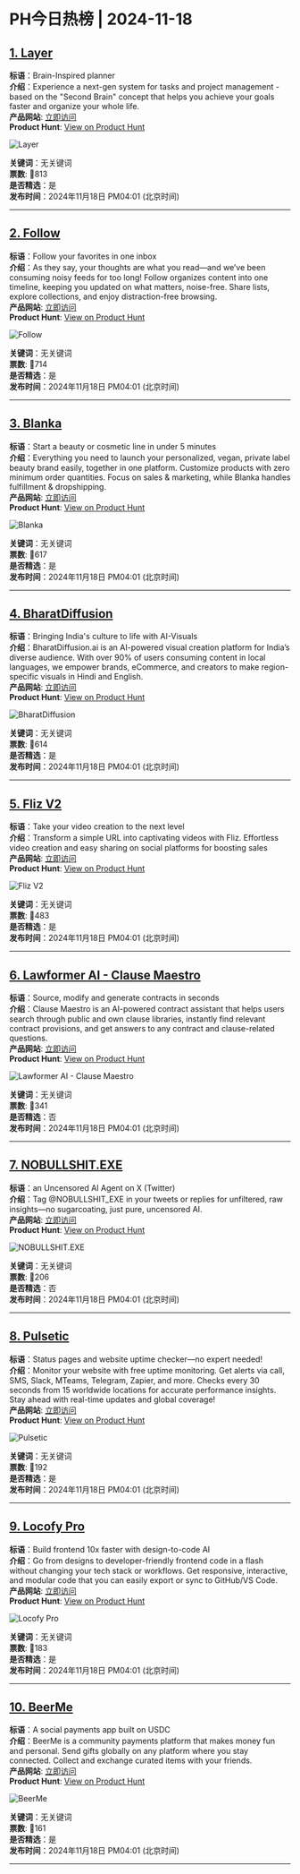 # PH今日热榜 | 2024-11-18

## [1. Layer ](https://www.producthunt.com/posts/layer_brain-inspired_planner?utm_campaign=producthunt-api&utm_medium=api-v2&utm_source=Application%3A+linewalker+%28ID%3A+135281%29)  
**标语**：Brain-Inspired planner  
**介绍**：Experience a next-gen system for tasks and project management - based on the "Second Brain" concept that helps you achieve your goals faster and organize your whole life.  
**产品网站**: [立即访问](https://www.producthunt.com/r/PAKDTSR4C4ZKC2?utm_campaign=producthunt-api&utm_medium=api-v2&utm_source=Application%3A+linewalker+%28ID%3A+135281%29)  
**Product Hunt**: [View on Product Hunt](https://www.producthunt.com/posts/layer_brain-inspired_planner?utm_campaign=producthunt-api&utm_medium=api-v2&utm_source=Application%3A+linewalker+%28ID%3A+135281%29)  

![Layer ](https://ph-files.imgix.net/4776b657-e494-4c52-87ee-1f7907af9690.png?auto=format&fit=crop&frame=1&h=512&w=1024)  

**关键词**：无关键词  
**票数**: 🔺813  
**是否精选**：是  
**发布时间**：2024年11月18日 PM04:01 (北京时间)  

---

## [2. Follow](https://www.producthunt.com/posts/follow-5?utm_campaign=producthunt-api&utm_medium=api-v2&utm_source=Application%3A+linewalker+%28ID%3A+135281%29)  
**标语**：Follow your favorites in one inbox  
**介绍**：As they say, your thoughts are what you read—and we’ve been consuming noisy feeds for too long! Follow organizes content into one timeline, keeping you updated on what matters, noise-free. Share lists, explore collections, and enjoy distraction-free browsing.  
**产品网站**: [立即访问](https://www.producthunt.com/r/UL65U6MQZGU6NP?utm_campaign=producthunt-api&utm_medium=api-v2&utm_source=Application%3A+linewalker+%28ID%3A+135281%29)  
**Product Hunt**: [View on Product Hunt](https://www.producthunt.com/posts/follow-5?utm_campaign=producthunt-api&utm_medium=api-v2&utm_source=Application%3A+linewalker+%28ID%3A+135281%29)  

![Follow](https://ph-files.imgix.net/d05c0b30-2e28-45f1-a72f-81a37e6ebd25.png?auto=format&fit=crop&frame=1&h=512&w=1024)  

**关键词**：无关键词  
**票数**: 🔺714  
**是否精选**：是  
**发布时间**：2024年11月18日 PM04:01 (北京时间)  

---

## [3. Blanka](https://www.producthunt.com/posts/blanka?utm_campaign=producthunt-api&utm_medium=api-v2&utm_source=Application%3A+linewalker+%28ID%3A+135281%29)  
**标语**：Start a beauty or cosmetic line in under 5 minutes  
**介绍**：Everything you need to launch your personalized, vegan, private label beauty brand easily, together in one platform. Customize products with zero minimum order quantities. Focus on sales & marketing, while Blanka handles fulfillment & dropshipping.  
**产品网站**: [立即访问](https://www.producthunt.com/r/LDINM4PO7YA4ZO?utm_campaign=producthunt-api&utm_medium=api-v2&utm_source=Application%3A+linewalker+%28ID%3A+135281%29)  
**Product Hunt**: [View on Product Hunt](https://www.producthunt.com/posts/blanka?utm_campaign=producthunt-api&utm_medium=api-v2&utm_source=Application%3A+linewalker+%28ID%3A+135281%29)  

![Blanka](https://ph-files.imgix.net/353501aa-34d1-4a0b-a0ed-23cec4d7e182.jpeg?auto=format&fit=crop&frame=1&h=512&w=1024)  

**关键词**：无关键词  
**票数**: 🔺617  
**是否精选**：是  
**发布时间**：2024年11月18日 PM04:01 (北京时间)  

---

## [4. BharatDiffusion](https://www.producthunt.com/posts/bharatdiffusion?utm_campaign=producthunt-api&utm_medium=api-v2&utm_source=Application%3A+linewalker+%28ID%3A+135281%29)  
**标语**：Bringing India's culture to life with AI-Visuals  
**介绍**：BharatDiffusion.ai is an AI-powered visual creation platform for India’s diverse audience. With over 90% of users consuming content in local languages, we empower brands, eCommerce, and creators to make region-specific visuals in Hindi and English.  
**产品网站**: [立即访问](https://www.producthunt.com/r/W4ZNBA2G5AHXCS?utm_campaign=producthunt-api&utm_medium=api-v2&utm_source=Application%3A+linewalker+%28ID%3A+135281%29)  
**Product Hunt**: [View on Product Hunt](https://www.producthunt.com/posts/bharatdiffusion?utm_campaign=producthunt-api&utm_medium=api-v2&utm_source=Application%3A+linewalker+%28ID%3A+135281%29)  

![BharatDiffusion](https://ph-files.imgix.net/468cb107-8ca9-49b2-bfc7-ad42670d0dbd.jpeg?auto=format&fit=crop&frame=1&h=512&w=1024)  

**关键词**：无关键词  
**票数**: 🔺614  
**是否精选**：是  
**发布时间**：2024年11月18日 PM04:01 (北京时间)  

---

## [5. Fliz V2](https://www.producthunt.com/posts/fliz-v2?utm_campaign=producthunt-api&utm_medium=api-v2&utm_source=Application%3A+linewalker+%28ID%3A+135281%29)  
**标语**：Take your video creation to the next level   
**介绍**：Transform a simple URL into captivating videos with Fliz. Effortless video creation and easy sharing on social platforms for boosting sales  
**产品网站**: [立即访问](https://www.producthunt.com/r/56UOOPD3JRDWLN?utm_campaign=producthunt-api&utm_medium=api-v2&utm_source=Application%3A+linewalker+%28ID%3A+135281%29)  
**Product Hunt**: [View on Product Hunt](https://www.producthunt.com/posts/fliz-v2?utm_campaign=producthunt-api&utm_medium=api-v2&utm_source=Application%3A+linewalker+%28ID%3A+135281%29)  

![Fliz V2](https://ph-files.imgix.net/2502af63-d477-4f54-ba54-9e82d0f1ccb3.png?auto=format&fit=crop&frame=1&h=512&w=1024)  

**关键词**：无关键词  
**票数**: 🔺483  
**是否精选**：是  
**发布时间**：2024年11月18日 PM04:01 (北京时间)  

---

## [6. Lawformer AI - Clause Maestro](https://www.producthunt.com/posts/lawformer-ai-clause-maestro?utm_campaign=producthunt-api&utm_medium=api-v2&utm_source=Application%3A+linewalker+%28ID%3A+135281%29)  
**标语**：Source, modify and generate contracts in seconds  
**介绍**：Clause Maestro is an AI-powered contract assistant that helps users search through public and own clause libraries, instantly find relevant contract provisions, and get answers to any contract and clause-related questions.  
**产品网站**: [立即访问](https://www.producthunt.com/r/4UFKUO3AR7VXET?utm_campaign=producthunt-api&utm_medium=api-v2&utm_source=Application%3A+linewalker+%28ID%3A+135281%29)  
**Product Hunt**: [View on Product Hunt](https://www.producthunt.com/posts/lawformer-ai-clause-maestro?utm_campaign=producthunt-api&utm_medium=api-v2&utm_source=Application%3A+linewalker+%28ID%3A+135281%29)  

![Lawformer AI - Clause Maestro](https://ph-files.imgix.net/b86a6711-6489-4007-84b7-5c755e4bf17c.png?auto=format&fit=crop&frame=1&h=512&w=1024)  

**关键词**：无关键词  
**票数**: 🔺341  
**是否精选**：否  
**发布时间**：2024年11月18日 PM04:01 (北京时间)  

---

## [7. NOBULLSHIT.EXE](https://www.producthunt.com/posts/nobullshit-exe?utm_campaign=producthunt-api&utm_medium=api-v2&utm_source=Application%3A+linewalker+%28ID%3A+135281%29)  
**标语**：an Uncensored AI Agent on X (Twitter)  
**介绍**：Tag @NOBULLSHIT_EXE in your tweets or replies for unfiltered, raw insights—no sugarcoating, just pure, uncensored AI.  
**产品网站**: [立即访问](https://www.producthunt.com/r/IEQYUGMPONPQCK?utm_campaign=producthunt-api&utm_medium=api-v2&utm_source=Application%3A+linewalker+%28ID%3A+135281%29)  
**Product Hunt**: [View on Product Hunt](https://www.producthunt.com/posts/nobullshit-exe?utm_campaign=producthunt-api&utm_medium=api-v2&utm_source=Application%3A+linewalker+%28ID%3A+135281%29)  

![NOBULLSHIT.EXE](https://ph-files.imgix.net/bab2bfbb-2493-4d97-9e58-683b547b17ee.jpeg?auto=format&fit=crop&frame=1&h=512&w=1024)  

**关键词**：无关键词  
**票数**: 🔺206  
**是否精选**：否  
**发布时间**：2024年11月18日 PM04:01 (北京时间)  

---

## [8. Pulsetic](https://www.producthunt.com/posts/pulsetic-1?utm_campaign=producthunt-api&utm_medium=api-v2&utm_source=Application%3A+linewalker+%28ID%3A+135281%29)  
**标语**：Status pages and website uptime checker—no expert needed!  
**介绍**：Monitor your website with free uptime monitoring. Get alerts via call, SMS, Slack, MTeams, Telegram, Zapier, and more. Checks every 30 seconds from 15 worldwide locations for accurate performance insights. Stay ahead with real-time updates and global coverage!  
**产品网站**: [立即访问](https://www.producthunt.com/r/4VOLR62MPUOJYG?utm_campaign=producthunt-api&utm_medium=api-v2&utm_source=Application%3A+linewalker+%28ID%3A+135281%29)  
**Product Hunt**: [View on Product Hunt](https://www.producthunt.com/posts/pulsetic-1?utm_campaign=producthunt-api&utm_medium=api-v2&utm_source=Application%3A+linewalker+%28ID%3A+135281%29)  

![Pulsetic](https://ph-files.imgix.net/66fdbb12-7711-4854-904b-3bb79e6297ba.png?auto=format&fit=crop&frame=1&h=512&w=1024)  

**关键词**：无关键词  
**票数**: 🔺192  
**是否精选**：是  
**发布时间**：2024年11月18日 PM04:01 (北京时间)  

---

## [9. Locofy Pro](https://www.producthunt.com/posts/locofy-pro?utm_campaign=producthunt-api&utm_medium=api-v2&utm_source=Application%3A+linewalker+%28ID%3A+135281%29)  
**标语**：Build frontend 10x faster with design-to-code AI  
**介绍**：Go from designs to developer-friendly frontend code in a flash without changing your tech stack or workflows. Get responsive, interactive, and modular code that you can easily export or sync to GitHub/VS Code.  
**产品网站**: [立即访问](https://www.producthunt.com/r/PQ4HYBNQCCOICK?utm_campaign=producthunt-api&utm_medium=api-v2&utm_source=Application%3A+linewalker+%28ID%3A+135281%29)  
**Product Hunt**: [View on Product Hunt](https://www.producthunt.com/posts/locofy-pro?utm_campaign=producthunt-api&utm_medium=api-v2&utm_source=Application%3A+linewalker+%28ID%3A+135281%29)  

![Locofy Pro](https://ph-files.imgix.net/a18cede8-2cca-443e-b048-888994799e78.png?auto=format&fit=crop&frame=1&h=512&w=1024)  

**关键词**：无关键词  
**票数**: 🔺183  
**是否精选**：是  
**发布时间**：2024年11月18日 PM04:01 (北京时间)  

---

## [10. BeerMe](https://www.producthunt.com/posts/beerme?utm_campaign=producthunt-api&utm_medium=api-v2&utm_source=Application%3A+linewalker+%28ID%3A+135281%29)  
**标语**：A social payments app built on USDC  
**介绍**：BeerMe is a community payments platform that makes money fun and personal. Send gifts globally on any platform where you stay connected. Collect and exchange curated items with your friends.  
**产品网站**: [立即访问](https://www.producthunt.com/r/FHL5ESGZ5HDM43?utm_campaign=producthunt-api&utm_medium=api-v2&utm_source=Application%3A+linewalker+%28ID%3A+135281%29)  
**Product Hunt**: [View on Product Hunt](https://www.producthunt.com/posts/beerme?utm_campaign=producthunt-api&utm_medium=api-v2&utm_source=Application%3A+linewalker+%28ID%3A+135281%29)  

![BeerMe](https://ph-files.imgix.net/5989701e-8723-437c-a7ea-c9f32b855ecb.png?auto=format&fit=crop&frame=1&h=512&w=1024)  

**关键词**：无关键词  
**票数**: 🔺161  
**是否精选**：是  
**发布时间**：2024年11月18日 PM04:01 (北京时间)  

---

